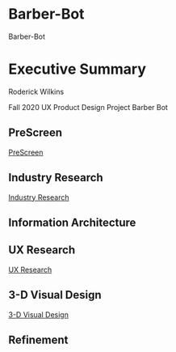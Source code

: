 # Barber-Bot
Barber-Bot

# Executive Summary

Roderick Wilkins


Fall 2020 UX Product Design Project
Barber Bot


## PreScreen 
[PreScreen](https://github.com/maubanel/Barber-Bot/blob/master/prescreen.md)

## Industry Research
[Industry Research](https://github.com/maubanel/Barber-Bot/blob/master/IndustryResearch.md)

## Information Architecture

## UX Research

[UX Research](UXResearch.md)


## 3-D Visual Design
[3-D Visual Design](3dvisualdesign.md)

## Refinement 
